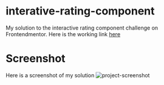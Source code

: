 # interative-rating-component

My solution to the interactive rating component challenge on Frontendmentor. Here is the working link [here](http://interative-rating-component.vercel.app/)

# Screenshot
Here is a screenshot of my solution
![project-screenshot](https://user-images.githubusercontent.com/77191306/159255706-95c1dee9-fa5d-4703-a2ed-4e5409b12c06.JPG)
